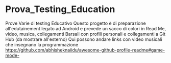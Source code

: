 # Prova_Testing_Education
Prove Varie di testing Educativo
Questo progetto è di preparazione all'edutainement legato ad Android e prevede un sacco di colori in Read Me, video, musica, collegamenti Barsali con profili personali
e collegamenti a Git Hub (da mostrare all'esterno)
Qui possono andare links con video musicali che insegnano la programmazione
https://github.com/abhisheknaiidu/awesome-github-profile-readme#game-mode-

